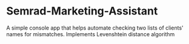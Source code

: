# Semrad-Marketing-Assistant
A simple console app that helps automate checking two lists of clients' names for mismatches. Implements Levenshtein distance algorithm 
